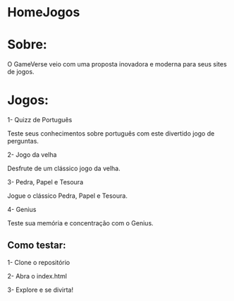 # HomeJogos

# Sobre: 

O GameVerse veio com uma proposta inovadora e moderna para seus sites de jogos.

# Jogos:

1- Quizz de Português

Teste seus conhecimentos sobre português com este divertido jogo de perguntas. 

2- Jogo da velha

Desfrute de um clássico jogo da velha.

3- Pedra, Papel e Tesoura

Jogue o clássico Pedra, Papel e Tesoura. 

4- Genius

Teste sua memória e concentração com o Genius. 

## Como testar: 

1- Clone o repositório

2- Abra o index.html

3- Explore e se divirta!
